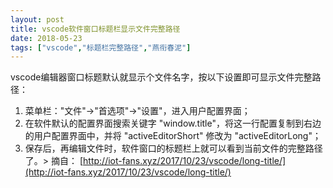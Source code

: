 ```yaml
---
layout: post
title: vscode软件窗口标题栏显示文件完整路径
date: 2018-05-23
tags: ["vscode","标题栏完整路径","燕衔春泥"]
---
```


<!-- build time:Sat Jun 23 2018 12:05:15 GMT+0800 (中国标准时间) -->

vscode编辑器窗口标题默认就显示个文件名字，按以下设置即可显示文件完整路径：

1.  菜单栏："文件"→"首选项"→"设置"，进入用户配置界面；
2.  在软件默认的配置界面搜索关键字 "window.title"，将这一行配置复制到右边的用户配置界面中，并将 "activeEditorShort" 修改为 "activeEditorLong"；
3.  保存后，再编辑文件时，软件窗口的标题栏上就可以看到当前文件的完整路径了。> 摘自： [http://iot-fans.xyz/2017/10/23/vscode/long-title/](http://iot-fans.xyz/2017/10/23/vscode/long-title/)<!-- rebuild by neat -->